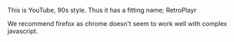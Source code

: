 This is YouTube, 90s style.
Thus it has a fitting name; RetroPlayr

We recommend firefox as chrome doesn't seem to work well with complex javascript. 
